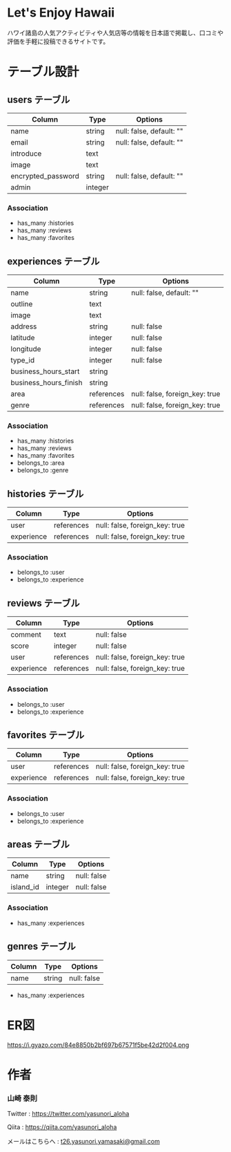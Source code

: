 # Let's Enjoy Hawaii

ハワイ諸島の人気アクティビティや人気店等の情報を日本語で掲載し、口コミや評価を手軽に投稿できるサイトです。

# テーブル設計

## users テーブル

| Column             | Type    | Options                  |
| ------------------ | ------- | ------------------------ |
| name               | string  | null: false, default: "" |
| email              | string  | null: false, default: "" |
| introduce          | text    |                          |
| image              | text    |                          |
| encrypted_password | string  | null: false, default: "" |
| admin              | integer |                          |

### Association

- has_many :histories
- has_many :reviews
- has_many :favorites

## experiences テーブル

| Column                | Type       | Options                        |
| --------------------- | ---------- | ------------------------------ |
| name                  | string     | null: false, default: ""       |
| outline               | text       |                                |
| image                 | text       |                                |
| address               | string     | null: false                    |
| latitude              | integer    | null: false                    |
| longitude             | integer    | null: false                    |
| type_id               | integer    | null: false                    |
| business_hours_start  | string     |                                |
| business_hours_finish | string     |                                |
| area                  | references | null: false, foreign_key: true |
| genre                 | references | null: false, foreign_key: true |

### Association

- has_many :histories
- has_many :reviews
- has_many :favorites
- belongs_to :area
- belongs_to :genre

## histories テーブル

| Column     | Type       | Options                        |
| ---------- | ---------- | ------------------------------ |
| user       | references | null: false, foreign_key: true |
| experience | references | null: false, foreign_key: true |

### Association

- belongs_to :user
- belongs_to :experience

## reviews テーブル

| Column     | Type       | Options                        |
| ---------- | ---------- | ------------------------------ |
| comment    | text       | null: false                    |
| score      | integer    | null: false                    |
| user       | references | null: false, foreign_key: true |
| experience | references | null: false, foreign_key: true |

### Association

- belongs_to :user
- belongs_to :experience

## favorites テーブル

| Column     | Type       | Options                        |
| ---------- | ---------- | ------------------------------ |
| user       | references | null: false, foreign_key: true |
| experience | references | null: false, foreign_key: true |

### Association

- belongs_to :user
- belongs_to :experience

## areas テーブル

| Column    | Type    | Options     |
| --------- | ------- | ----------- |
| name      | string  | null: false |
| island_id | integer | null: false |

### Association

- has_many :experiences

## genres テーブル

| Column | Type   | Options     |
| ------ | ------ | ----------- |
| name   | string | null: false |

- has_many :experiences

# ER図
https://i.gyazo.com/84e8850b2bf697b67571f5be42d2f004.png

# 作者
### 山崎 泰則
Twitter : https://twitter.com/yasunori_aloha

Qiita : https://qiita.com/yasunori_aloha

メールはこちらへ : t26.yasunori.yamasaki@gmail.com